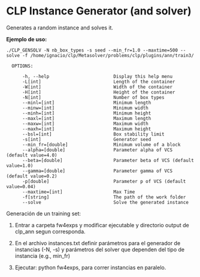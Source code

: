 
CLP Instance Generator (and solver)
==

Generates a random instance and solves it.


**Ejemplo de uso:**

```
./CLP_GENSOLV -N nb_box_types -s seed --min_fr=1.0 --maxtime=500 --solve -f /home/ignacio/clp/Metasolver/problems/clp/plugins/ann/train3/
```

```
  OPTIONS:

      -h, --help                        Display this help menu
      -L[int]                           Length of the container
      -W[int]                           Width of the container
      -H[int]                           Height of the container
      -N[int]                           Number of box types
      --minl=[int]                      Minimum length
      --minw=[int]                      Minimum width
      --minh=[int]                      Minimum height
      --maxl=[int]                      Maximum length
      --maxw=[int]                      Maximum width
      --maxh=[int]                      Maximum height
      --bsl=[int]                       Box stability limit
      -s[int]                           Generator seed
      --min_fr=[double]                 Minimum volume of a block
      --alpha=[double]                  Parameter alpha of VCS (default value=4.0)
      --beta=[double]                   Parameter beta of VCS (default value=1.0)
      --gamma=[double]                  Parameter gamma of VCS (default value=0.2)
      -p[double]                        Parameter p of VCS (default value=0.04)
      --maxtime=[int]                   Max Time
      -f[string]                        The path of the work folder
      --solve                           Solve the generated instance
```

Generación de un training set:

1. Entrar a carpeta fw4exps y modificar ejecutable y directorio output de clp_ann segun corresponda.

2. En el archivo instances.txt definir parámetros para el generador de instancias (-N, -s) 
y parámetros del solver que dependen del tipo de instancia (e.g., min_fr) 

3. Ejecutar: python fw4exps, para correr instancias en paralelo.
